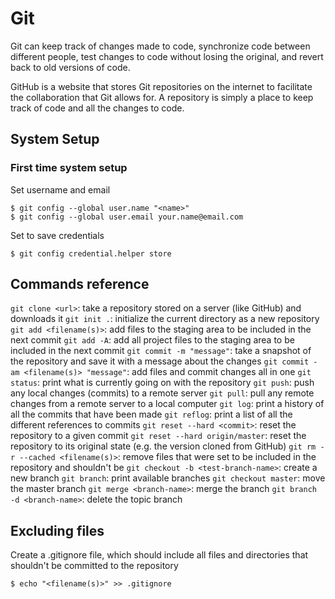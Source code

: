 # Git

Git can keep track of changes made to code, synchronize code between different people, test changes to code without losing the original, and revert back to old versions of code.

GitHub is a website that stores Git repositories on the internet to facilitate the collaboration that Git allows for. A repository is simply a place to keep track of code and all the changes to code.

## System Setup

### First time system setup
Set username and email
```Shell
$ git config --global user.name "<name>"
$ git config --global user.email your.name@email.com
```

Set to save credentials
```Shell
$ git config credential.helper store
```

## Commands reference

`git clone <url>`: take a repository stored on a server (like GitHub) and downloads it
`git init .`: initialize the current directory as a new repository
`git add <filename(s)>`: add files to the staging area to be included in the next commit
`git add -A`: add all project files to the staging area to be included in the next commit
`git commit -m "message"`: take a snapshot of the repository and save it with a message about the changes
`git commit -am <filename(s)> "message"`: add files and commit changes all in one
`git status`: print what is currently going on with the repository
`git push`: push any local changes (commits) to a remote server
`git pull`: pull any remote changes from a remote server to a local computer
`git log`: print a history of all the commits that have been made
`git reflog`: print a list of all the different references to commits
`git reset --hard <commit>`: reset the repository to a given commit
`git reset --hard origin/master`: reset the repository to its original state (e.g. the version cloned from GitHub)
`git rm -r --cached <filename(s)>`: remove files that were set to be included in the repository and shouldn't be
`git checkout -b <test-branch-name>`: create a new branch
`git branch`: print available branches
`git checkout master`: move the master branch
`git merge <branch-name>`: merge the branch
`git branch -d <branch-name>`: delete the topic branch


## Excluding files
Create a .gitignore file, which should include all files and directories that shouldn't be committed to the repository
```shell
$ echo "<filename(s)>" >> .gitignore
```
